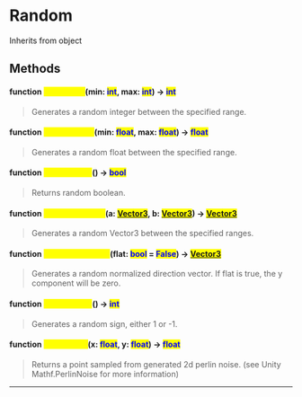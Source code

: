 # Random
Inherits from object
## Methods
#### function <mark style="color:yellow;">RandomInt</mark>(min: <mark style="color:blue;">int</mark>, max: <mark style="color:blue;">int</mark>) -> <mark style="color:blue;">int</mark>
> Generates a random integer between the specified range.

#### function <mark style="color:yellow;">RandomFloat</mark>(min: <mark style="color:blue;">float</mark>, max: <mark style="color:blue;">float</mark>) -> <mark style="color:blue;">float</mark>
> Generates a random float between the specified range.

#### function <mark style="color:yellow;">RandomBool</mark>() -> <mark style="color:blue;">bool</mark>
> Returns random boolean.

#### function <mark style="color:yellow;">RandomVector3</mark>(a: <mark style="color:blue;">[Vector3](../objects/Vector3.md)</mark>, b: <mark style="color:blue;">[Vector3](../objects/Vector3.md)</mark>) -> <mark style="color:blue;">[Vector3](../objects/Vector3.md)</mark>
> Generates a random Vector3 between the specified ranges.

#### function <mark style="color:yellow;">RandomDirection</mark>(flat: <mark style="color:blue;">bool</mark> = <mark style="color:blue;">False</mark>) -> <mark style="color:blue;">[Vector3](../objects/Vector3.md)</mark>
> Generates a random normalized direction vector. If flat is true, the y component will be zero.

#### function <mark style="color:yellow;">RandomSign</mark>() -> <mark style="color:blue;">int</mark>
> Generates a random sign, either 1 or -1.

#### function <mark style="color:yellow;">PerlinNoise</mark>(x: <mark style="color:blue;">float</mark>, y: <mark style="color:blue;">float</mark>) -> <mark style="color:blue;">float</mark>
> Returns a point sampled from generated 2d perlin noise. (see Unity Mathf.PerlinNoise for more information)


---


